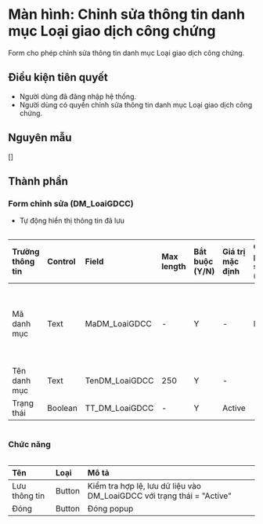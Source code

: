 # Màn hình: Chỉnh sửa thông tin danh mục Loại giao dịch công chứng
Form cho phép chỉnh sửa thông tin danh mục Loại giao dịch công chứng.

## Điều kiện tiên quyết
- Người dùng đã đăng nhập hệ thống.
- Người dùng có quyền chỉnh sửa thông tin danh mục Loại giao dịch công chứng.

## Nguyên mẫu
[]

## Thành phần

### Form chỉnh sửa (DM_LoaiGDCC)
- Tự động hiển thị thông tin đã lưu
<div style="overflow-x:auto">

| Trường thông tin | Control  | Field           | Max length | Bắt buộc (Y/N) | Giá trị mặc định | Cho phép sửa (Y/N) | Mô tả     
|:-----------------|:---------|:----------------|:-----------|:---------------|:-----------------|:-------------------|:------------------------------------------------|
| Mã danh mục      | Text     | MaDM_LoaiGDCC   | -          | Y              | -                | N                 | Mã danh mục tự tăng trong danh sách              |
| Tên danh mục     | Text     | TenDM_LoaiGDCC  | 250        | Y              | -                |                   |                                                  |
| Trạng thái       | Boolean  | TT_DM_LoaiGDCC  | -          | Y              | Active           |                   |                                                  |

</div>

### Chức năng

<div style="overflow-x:auto">

| Tên          | Loại   | Mô tả                                                                                           |
|:-------------|:-------|:------------------------------------------------------------------------------------------------|
| Lưu thông tin| Button | Kiểm tra hợp lệ, lưu dữ liệu vào DM_LoaiGDCC với trạng thái = "Active"                             |
| Đóng         | Button | Đóng popup                                                                                      |
